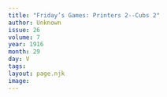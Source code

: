 ```yaml
---
title: "Friday’s Games: Printers 2--Cubs 2"
author: Unknown
issue: 26
volume: 7
year: 1916
month: 29
day: V
tags:
layout: page.njk
image:
---
```


